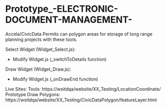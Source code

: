 # Prototype_-ELECTRONIC-DOCUMENT-MANAGEMENT-
Accela/CivicData Permits can polygon areas for storage of long range planning projects with these tools.

Select Widget (Widget_Select.js):
 - Modify Widget.js (_switchToDetails function)

Draw Widget (Widget_Draw.js):
 - Modify Widget.js (_onDrawEnd function)

Live Sites:
Tools:  https://wsitdqa/website/XX_Testing/LocationCoordinate/ 
Prototype Draw Polygons:  https://wsitdqa/website/XX_Testing/CivicDataPolygon/featureLayer.html
